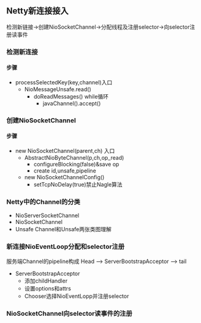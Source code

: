 ## Netty新连接接入
检测新链接->创建NioSocketChannel->分配线程及注册selector->向selector注册读事件
### 检测新连接
#### 步骤
- processSelectedKey(key,channel)入口
  - NioMessageUnsafe.read()
    - doReadMessages() while循环
      - javaChannel().accept()  
### 创建NioSocketChannel
#### 步骤
- new NioSocketChannel(parent,ch) 入口
  - AbstractNioByteChannel(p,ch,op_read)
    - configureBlocking(false)&save op
    - create id,unsafe,pipeline
  - new NioSocketChannelConfig()
    - setTcpNoDelay(true)禁止Nagle算法 
### Netty中的Channel的分类
- NioServerSocketChannel
- NioSocketChannel
- Unsafe
Channel和Unsafe两张类图理解
### 新连接NioEventLoop分配和selector注册

服务端Channel的pipeline构成
Head --> ServerBootstrapAcceptor --> tail

- ServerBootstrapAcceptor
  - 添加childHandler
  - 设置options和attrs
  - Chooser选择NioEventLopp并注册selector
### NioSocketChannel向selector读事件的注册


